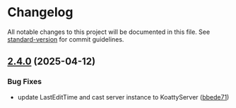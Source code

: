 # Changelog

All notable changes to this project will be documented in this file. See [standard-version](https://github.com/conventional-changelog/standard-version) for commit guidelines.

## [2.4.0](https://github.com/koatty/koatty_serve/compare/v2.3.0...v2.4.0) (2025-04-12)


### Bug Fixes

* update LastEditTime and cast server instance to KoattyServer ([bbede71](https://github.com/koatty/koatty_serve/commit/bbede71ac68507e940cd18cc2ced09efa936f018))
